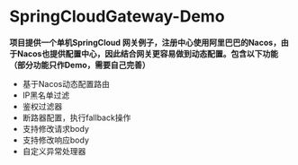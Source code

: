 # SpringCloudGateway-Demo

**项目提供一个单机SpringCloud 网关例子，注册中心使用阿里巴巴的Nacos，由于Nacos也提供配置中心，因此结合网关更容易做到动态配置。包含以下功能（部分功能只作Demo，需要自己完善）**

- 基于Nacos动态配置路由
- IP黑名单过滤
- 鉴权过滤器
- 断路器配置，执行fallback操作
- 支持修改请求body
- 支持修改响应body
- 自定义异常处理器

